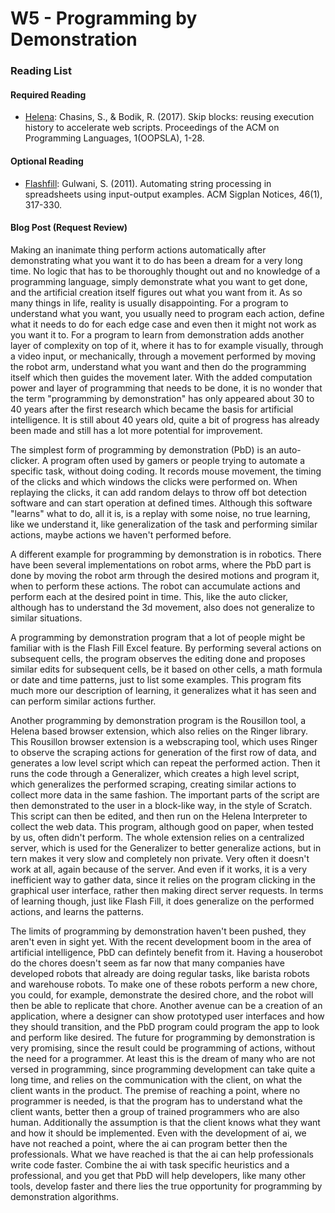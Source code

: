 # W5 - Programming by Demonstration

### Reading List

#### Required Reading

* [Helena](https://helena-lang.org/): Chasins, S., & Bodik, R. (2017). Skip blocks: reusing execution history to accelerate web scripts. Proceedings of the ACM on Programming Languages, 1(OOPSLA), 1-28.

#### Optional Reading

* [Flashfill](https://support.microsoft.com/en-us/office/using-flash-fill-in-excel-3f9bcf1e-db93-4890-94a0-1578341f73f7): Gulwani, S. (2011). Automating string processing in spreadsheets using input-output examples. ACM Sigplan Notices, 46(1), 317-330.


#### Blog Post (Request Review)

Making an inanimate thing perform actions automatically after demonstrating what you want it to do has been a dream for a very long time. No logic that has to be thoroughly thought out and no knowledge of a programming language, simply demonstrate what you want to get done, and the artificial creation itself figures out what you want from it. As so many things in life, reality is usually disappointing. For a program to understand what you want, you usually need to program each action, define what it needs to do for each edge case and even then it might not work as you want it to. For a program to learn from demonstration adds another layer of complexity on top of it, where it has to for example visually, through a video input, or mechanically, through a movement performed by moving the robot arm, understand what you want and then do the programming itself which then guides the movement later. With the added computation power and layer of programming that needs to be done, it is no wonder that the term "programming by demonstration" has only appeared about 30 to 40 years after the first research which became the basis for artificial intelligence. It is still about 40 years old, quite a bit of progress has already been made and still has a lot more potential for improvement.


The simplest form of programming by demonstration (PbD) is an auto-clicker. A program often used by gamers or people trying to automate a specific task, without doing coding. It records mouse movement, the timing of the clicks and which windows the clicks were performed on. When replaying the clicks, it can add random delays to throw off bot detection software and can start operation at defined times. Although this software "learns" what to do, all it is, is a replay with some noise, no true learning, like we understand it, like generalization of the task and performing similar actions, maybe actions we haven't performed before.


A different example for programming by demonstration is in robotics. There have been several implementations on robot arms, where the PbD part is done by moving the robot arm through the desired motions and program it, when to perform these actions. The robot can accumulate actions and perform each at the desired point in time. This, like the auto clicker, although has to understand the 3d movement, also does not generalize to similar situations.


A programming by demonstration program that a lot of people might be familiar with is the Flash Fill Excel feature.
By performing several actions on subsequent cells, the program observes the editing done and proposes similar edits for subsequent cells, be it based on other cells, a math formula or date and time patterns, just to list some examples. This program fits much more our description of learning, it generalizes what it has seen and can perform similar actions further. 


Another programming by demonstration program is the Rousillon tool, a Helena based browser extension, which also relies on the Ringer library. This Rousillon browser extension is a webscraping tool, which uses Ringer to observe the scraping actions for generation of the first row of data, and generates a low level script which can repeat the performed action. Then it runs the code through a Generalizer, which creates a high level script, which generalizes the performed scraping, creating similar actions to collect more data in the same fashion. The important parts of the script are then demonstrated to the user in a block-like way, in the style of Scratch. This script can then be edited, and then run on the Helena Interpreter to collect the web data. This program, although good on paper, when tested by us, often didn't perform. The whole extension relies on a centralized server, which is used for the Generalizer to better generalize actions, but in tern makes it very slow and completely non private. Very often it doesn't work at all, again because of the server. And even if it works, it is a very inefficient way to gather data, since it relies on the program clicking in the graphical user interface, rather then making direct server requests.
In terms of learning though, just like Flash Fill, it does generalize on the performed actions, and learns the patterns. 


The limits of programming by demonstration haven't been pushed, they aren't even in sight yet. With the recent development boom in the area of artificial intelligence, PbD can defintely benefit from it. Having a houserobot do the chores doesn't seem as far now that many companies have developed robots that already are doing regular tasks, like barista robots and warehouse robots. To make one of these robots perform a new chore, you could, for example, demonstrate the desired chore, and the robot will then be able to replicate that chore. Another avenue can be a creation of an application, where a designer can show prototyped user interfaces and how they should transition, and the PbD program could program the app to look and perform like desired. The future for programming by demonstration is very promising, since the result could be programming of actions, without the need for a programmer. At least this is the dream of many who are not versed in programming, since programming development can take quite a long time, and relies on the communication with the client, on what the client wants in the product. The premise of reaching a point, where no programmer is needed, is that the program has to understand what the client wants, better then a group of trained programmers who are also human. Additionally the assumption is that the client knows what they want and how it should be implemented. Even with the development of ai, we have not reached a point, where the ai can program better then the professionals. What we have reached is that the ai can help professionals write code faster. Combine the ai with task specific heuristics and a professional, and you get that PbD will help developers, like many other tools, develop faster and there lies the true opportunity for programming by demonstration algorithms.